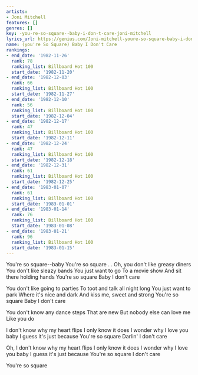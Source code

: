 ```yaml
---
artists:
- Joni Mitchell
features: []
genres: []
key: -you-re-so-square--baby-i-don-t-care-joni-mitchell
lyrics_url: https://genius.com/Joni-mitchell-youre-so-square-baby-i-dont-care-lyrics
name: (you're So Square) Baby I Don't Care
rankings:
- end_date: '1982-11-26'
  rank: 78
  ranking_list: Billboard Hot 100
  start_date: '1982-11-20'
- end_date: '1982-12-03'
  rank: 66
  ranking_list: Billboard Hot 100
  start_date: '1982-11-27'
- end_date: '1982-12-10'
  rank: 56
  ranking_list: Billboard Hot 100
  start_date: '1982-12-04'
- end_date: '1982-12-17'
  rank: 47
  ranking_list: Billboard Hot 100
  start_date: '1982-12-11'
- end_date: '1982-12-24'
  rank: 47
  ranking_list: Billboard Hot 100
  start_date: '1982-12-18'
- end_date: '1982-12-31'
  rank: 61
  ranking_list: Billboard Hot 100
  start_date: '1982-12-25'
- end_date: '1983-01-07'
  rank: 61
  ranking_list: Billboard Hot 100
  start_date: '1983-01-01'
- end_date: '1983-01-14'
  rank: 76
  ranking_list: Billboard Hot 100
  start_date: '1983-01-08'
- end_date: '1983-01-21'
  rank: 96
  ranking_list: Billboard Hot 100
  start_date: '1983-01-15'
---
```

You're so square--baby
You're so square . . 
Oh, you don't like greasy diners
You don't like sleazy bands
You just want to go
To a movie show
And sit there holding hands
You're so square
Baby I don't care

You don't like going to parties
To toot and talk all night long
You just want to park
Where it's nice and dark
And kiss me, sweet and strong
You're so square
Baby I don't care

You don't know any dance steps
That are new
But nobody else can love me
Like you do

I don't know why my heart flips
I only know it does
I wonder why
I love you baby
I guess it's just because
You're so square
Darlin' I don't care

Oh, I don't know why my heart flips
I only know it does
I wonder why
I love you baby
I guess it's just because
You're so square
I don't care

You're so square
